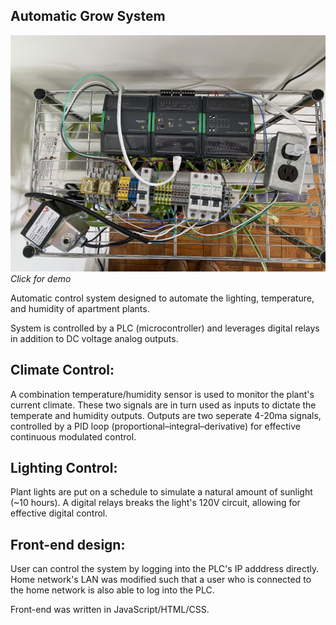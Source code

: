 ## Automatic Grow System

[![Grow System Demo](growsystem_pic.jpg)](https://youtu.be/gWeblAbjfuM "Grow System Demo")
_Click for demo_

Automatic control system designed to automate the lighting, temperature, and humidity of apartment plants. 

System is controlled by a PLC (microcontroller) and leverages digital relays in addition to DC voltage analog outputs.

## Climate Control:

A combination temperature/humidity sensor is used to monitor the plant's current climate. These two signals are in turn used as inputs to dictate the temperate and humidity outputs. Outputs are two seperate 4-20ma signals, controlled by a PID loop (proportional–integral–derivative) for effective continuous modulated control.

## Lighting Control:

Plant lights are put on a schedule to simulate a natural amount of sunlight (~10 hours). A digital relays breaks the light's 120V circuit, allowing for effective digital control. 

## Front-end design:

User can control the system by logging into the PLC's IP adddress directly. Home network's LAN was modified such that a user who is connected to the home network is also able to log into the PLC. 

Front-end was written in JavaScript/HTML/CSS. 